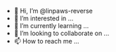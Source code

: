 - 👋 Hi, I’m @linpaws-reverse
- 👀 I’m interested in ...
- 🌱 I’m currently learning ...
- 💞️ I’m looking to collaborate on ...
- 📫 How to reach me ...

<!---
linpaws-reverse/linpaws-reverse is a ✨ special ✨ repository because its `README.md` (this file) appears on your GitHub profile.
You can click the Preview link to take a look at your changes.
--->
